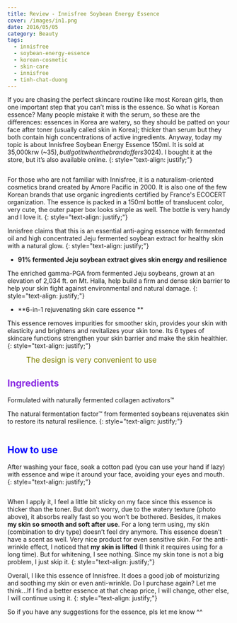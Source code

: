 ```yaml
---
title: Review - Innisfree Soybean Energy Essence
cover: /images/in1.png
date: 2016/05/05
category: Beauty
tags:
  - innisfree
  - soybean-energy-essence
  - korean-cosmetic
  - skin-care
  - innisfree
  - tinh-chat-duong
---
```


If you are chasing the perfect skincare routine like most Korean girls, then one important step that you can’t miss is the essence. So what is Korean essence? Many people mistake it with the serum, so these are the differences: essences in Korea are watery, so they should be patted on your face after toner (usually called skin in Korea); thicker than serum but they both contain high concentrations of active ingredients. Anyway, today my topic is about Innisfree Soybean Energy Essence 150ml. It is sold at 35,000krw (~$35), but I got it when the brand offers 30% discount so it was just 24,500krw (~$24). I bought it at the store, but it’s also available online.
{: style="text-align: justify;"}

<figure style="width: 400px" class="align-center">
  <img src="{{ site.url }}{{ site.baseurl }}/assets/images/innissoybean-1.png" alt="">
  <figcaption></figcaption>
</figure>

For those who are not familiar with Innisfree, it is a naturalism-oriented cosmetics brand created by Amore Pacific in 2000. It is also one of the few Korean brands that use organic ingredients certified by France's ECOCERT organization. The essence is packed in a 150ml bottle of translucent color, very cute, the outer paper box looks simple as well. The bottle is very handy and I love it.
{: style="text-align: justify;"}

Innisfree claims that this is an essential anti-aging essence with fermented oil and high concentrated Jeju fermented soybean extract for healthy skin with a natural glow.
{: style="text-align: justify;"}

  * **91% fermented Jeju soybean extract gives skin energy and resilience**

The enriched gamma-PGA from fermented Jeju soybeans, grown at an elevation of 2,034 ft. on Mt. Halla, help build a firm and dense skin barrier to help your skin fight against environmental and natural damage.
{: style="text-align: justify;"}

  * **6-in-1 rejuvenating skin care essence **
 
This essence removes impurities for smoother skin, provides your skin with elasticity and brightens and revitalizes your skin tone. Its 6 types of skincare functions strengthen your skin barrier and make the skin healthier.
{: style="text-align: justify;"}

<figure style="width: 300px" class="align-center">
  <img src="{{ site.url }}{{ site.baseurl }}/assets/images/innissoybean-2.png" alt="">
  <figcaption style="font-size: 17px" align="center"> <span style="color:olive"> The design is very convenient to use </span> </figcaption>
</figure>

## <span style="color:blueviolet"> Ingredients </span>

Formulated with naturally fermented collagen activators™

The natural fermentation factor™ from fermented soybeans rejuvenates skin to restore its natural resilience.
{: style="text-align: justify;"}

<figure style="width: 500px" class="align-center">
  <img src="{{ site.url }}{{ site.baseurl }}/assets/images/innissoybean-3.png" alt="">
  <figcaption></figcaption>
</figure>

## <span style="color:blue"> How to use </span>

After washing your face, soak a cotton pad (you can use your hand if lazy) with essence and wipe it around your face, avoiding your eyes and mouth.
{: style="text-align: justify;"}

<figure style="width: 500px" class="align-center">
  <img src="{{ site.url }}{{ site.baseurl }}/assets/images/innissoybean-4.png" alt="">
  <figcaption></figcaption>
</figure>

When I apply it, I feel a little bit sticky on my face since this essence is thicker than the toner. But don’t worry, due to the watery texture (photo above), it absorbs really fast so you won’t be bothered. Besides, it makes **my skin so smooth and soft after use**. For a long term using, my skin (combination to dry type) doesn’t feel dry anymore. This essence doesn’t have a scent as well. Very nice product for even sensitive skin. For the anti-wrinkle effect, I noticed that **my skin is lifted** (I think it requires using for a long time). But for whitening, I see nothing. Since my skin tone is not a big problem, I just skip it.
{: style="text-align: justify;"}

Overall, I like this essence of Innisfree. It does a good job of moisturizing and soothing my skin or even anti-wrinkle. Do I purchase again? Let me think…If I find a better essence at that cheap price, I will change, other else, I will continue using it.
{: style="text-align: justify;"}

So if you have any suggestions for the essence, pls let me know ^^